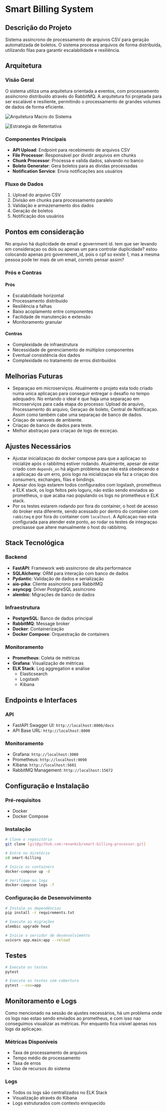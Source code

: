 # Smart Billing System

## Descrição do Projeto
Sistema assíncrono de processamento de arquivos CSV para geração automatizada de boletos. O sistema processa arquivos de forma distribuída, utilizando filas para garantir escalabilidade e resiliência.

## Arquitetura

### Visão Geral
O sistema utiliza uma arquitetura orientada a eventos, com processamento assíncrono distribuído através do RabbitMQ. A arquitetura foi projetada para ser escalável e resiliente, permitindo o processamento de grandes volumes de dados de forma eficiente.

![Arquitetura Macro do Sistema](./docs/images/arquitetura-macro.png)

![Estrategia de Retentativa](./docs/images/estrategia-de-retentativa.png)


### Componentes Principais
- **API Upload**: Endpoint para recebimento de arquivos CSV
- **File Processor**: Responsável por dividir arquivos em chunks
- **Chunk Processor**: Processa e valida dados, salvando no banco
- **Boleto Generator**: Gera boletos para as dívidas processadas
- **Notification Service**: Envia notificações aos usuários

### Fluxo de Dados
1. Upload do arquivo CSV
2. Divisão em chunks para processamento paralelo
3. Validação e armazenamento dos dados
4. Geração de boletos
5. Notificação dos usuários

## Pontos em consideração
No arquivo há duplicidade de email e government id. tem que ser levando em consideraçao os dois ou apenas um para controlar duplicidade?
estou colocando apenas pro government_id, pois o cpf so existe 1, mas a mesma pessoa pode ter mais de um email, correto pensar assim?

### Prós e Contras

#### Prós
- Escalabilidade horizontal
- Processamento distribuído
- Resiliência a falhas
- Baixo acoplamento entre componentes
- Facilidade de manutenção e extensão
- Monitoramento granular

#### Contras
- Complexidade de infraestrutura
- Necessidade de gerenciamento de múltiplos componentes
- Eventual consistência dos dados
- Complexidade no tratamento de erros distribuídos

## Melhorias Futuras
- Separaçao em microserviços. Atualmente o projeto esta todo criado numa unica aplicaçao para conseguir entregar o desafio no tempo adequadro. No entando o ideal é que haja uma separaçao em microserviços para cada etapa do processo: Upload de arquivo, Processamento do arquivo, Geraçao de boleto, Central de Notificaçao. Assim como também cabe uma separaçao de banco de dados.
- Criaçao de variaveis de ambiente.
- Criaçao de banco de dados para teste.
- Melhor abstraçao para criaçao de logs de exceçao. 

## Ajustes Necessários
- Ajustar inicializaçao do docker compose para que a aplicaçao so inicialize após o rabbitmq estiver rodando.
Atualmente, apesar de estar criado com `depends_on` há algum problema que não está obedecendo e a aplicaçao da um erro, pois logo na inicializaçao ela faz a criaçao dos consumers, exchanges, filas e bindings.
- Apesar dos logs estarem todos configurados com logstash, prometheus e ELK stack, os logs feitos pelo loguru, não estão sendo enviados ao prometheus, o que acaba nao populando os logs no prometheus e ELK stack.
- Por os testes estarem rodando por fora do container, o host de acesso do broker esta diferente, sendo acessado por dentro do container com `rabbitmq` e por fora do container com `localhost`. A Aplicaçao nao esta configurada para atender este ponto, ao rodar os testes de integraçao precisasse que altere manualmente o host do rabbitmq.

## Stack Tecnológica

### Backend
- **FastAPI**: Framework web assíncrono de alta performance
- **SQLAlchemy**: ORM para interação com banco de dados
- **Pydantic**: Validação de dados e serialização
- **aio-pika**: Cliente assíncrono para RabbitMQ
- **asyncpg**: Driver PostgreSQL assíncrono
- **alembic**: Migrações de banco de dados

### Infraestrutura
- **PostgreSQL**: Banco de dados principal
- **RabbitMQ**: Message broker
- **Docker**: Containerização
- **Docker Compose**: Orquestração de containers

### Monitoramento
- **Prometheus**: Coleta de métricas
- **Grafana**: Visualização de métricas
- **ELK Stack**: Log aggregation e análise
  - Elasticsearch
  - Logstash
  - Kibana

## Endpoints e Interfaces

### API
- FastAPI Swagger UI: `http://localhost:8000/docs`
- API Base URL: `http://localhost:8000`

### Monitoramento
- Grafana: `http://localhost:3000`
- Prometheus: `http://localhost:9090`
- Kibana: `http://localhost:5601`
- RabbitMQ Management: `http://localhost:15672`

## Configuração e Instalação

### Pré-requisitos
- Docker
- Docker Compose

### Instalação
```bash
# Clone o repositório
git clone [git@github.com:renankcb/smart-billing-processor.git]

# Entre no diretório
cd smart-billing

# Inicie os containers
docker-compose up -d

# Verifique os logs
docker-compose logs -f
```

### Configuração de Desenvolvimento
```bash
# Instale as dependências
pip install -r requirements.txt

# Execute as migrações
alembic upgrade head

# Inicie o servidor de desenvolvimento
uvicorn app.main:app --reload
```

## Testes
```bash
# Execute os testes
pytest

# Execute os testes com cobertura
pytest --cov=app
```

## Monitoramento e Logs 
Como mencionado na sessão de ajustes necessários, há um problema onde os logs nao estao sendo enviados ao prometheus, e com isso nao conseguimos visualizar as métricas. Por enquanto fica visivel apenas nos logs da aplicaçao.

### Métricas Disponíveis
- Taxa de processamento de arquivos
- Tempo médio de processamento
- Taxa de erros
- Uso de recursos do sistema

### Logs
- Todos os logs são centralizados no ELK Stack
- Visualização através do Kibana
- Logs estruturados com contexto enriquecido
